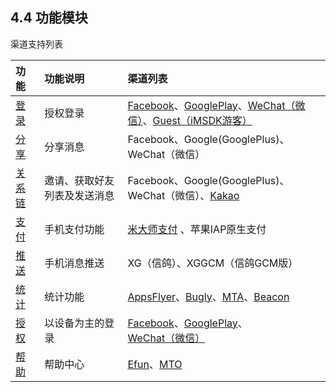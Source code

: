 ## 4.4 功能模块

渠道支持列表

| 功能 | 功能说明 | 渠道列表 |
| :--- | :--- | :--- |
| [登录](login.md) | 授权登录 | [Facebook](../Channel/facebook.md)、[GooglePlay](../Channel/google.md)、[WeChat（微信）](../Channel/wechat.md)、[Guest（iMSDK游客）](../Channel/imsdk.md) |
| [分享](share.md) | 分享消息 | Facebook、Google\(GooglePlus\)、WeChat（微信） |
| [关系链](friend.md) | 邀请、获取好友列表及发送消息 | Facebook、Google\(GooglePlus\)、WeChat（微信）、[Kakao](../Channel/kakao.md) |
| [支付](pay.md) | 手机支付功能 | [米大师支付](../Channel/midas.md) 、苹果IAP原生支付 |
| [推送](push.md) | 手机消息推送 | XG（信鸽）、XGGCM（信鸽GCM版）  |
| [统计](stat.md) | 统计功能 | [AppsFlyer](../Channel/appsflyer.md)、[Bugly](../Channel/bugly.md)、[MTA](../Channel/mta.md)、[Beacon](../Channel/beacon.md) |
| [授权](auth.md) | 以设备为主的登录 | [Facebook](../Channel/facebook.md)、[GooglePlay](../Channel/google.md)、[WeChat（微信）](../Channel/wechat.md) |
| [帮助](help.md) | 帮助中心 | [Efun](../Channel/efun.md)、[MTO](../Channel/mto.md)

